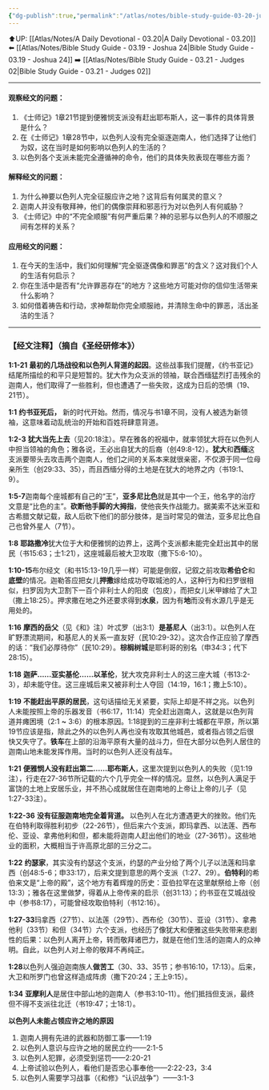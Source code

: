 ```yaml
---
{"dg-publish":true,"permalink":"/atlas/notes/bible-study-guide-03-20-judges-01/","noteIcon":""}
---
```


⬆️UP: [[Atlas/Notes/A Daily Devotional - 03.20\|A Daily Devotional - 03.20]]
⬅️ [[Atlas/Notes/Bible Study Guide - 03.19 - Joshua 24\|Bible Study Guide - 03.19 - Joshua 24]]
➡️ [[Atlas/Notes/Bible Study Guide - 03.21 - Judges 02\|Bible Study Guide - 03.21 - Judges 02]] 

---

#### 观察经文的问题：

1. 《士师记》1章21节提到便雅悯支派没有赶出耶布斯人，这一事件的具体背景是什么？  
2. 在《士师记》1章28节中，以色列人没有完全驱逐迦南人，他们选择了让他们为奴，这在当时是如何影响以色列人的生活的？  
3. 以色列各个支派未能完全遵循神的命令，他们的具体失败表现在哪些方面？

#### 解释经文的问题：

1. 为什么神要以色列人完全征服应许之地？这背后有何属灵的意义？  
2. 迦南人并没有敬拜神，他们的偶像崇拜和邪恶行为对以色列人有何威胁？  
3. 《士师记》中的“不完全顺服”有何严重后果？神的忌邪与以色列人的不顺服之间有怎样的关系？

#### 应用经文的问题：

1. 在今天的生活中，我们如何理解“完全驱逐偶像和罪恶”的含义？这对我们个人的生活有何启示？  
2. 你在生活中是否有“允许罪恶存在”的地方？这些地方可能对你的信仰生活带来什么影响？  
3. 如何借着祷告和行动，求神帮助你完全顺服祂，并清除生命中的罪恶，活出圣洁的生活？

---
### 【经文注释】（摘自《圣经研修本》）

**1:1-21** **最初的几场战役和以色列人背道的起因**。这些战事我们提醒，《约书亚记》结尾所描绘的和平只是短暂的。犹大作为众支派的领袖，联合西缅猛烈打击残余的迦南人，他们取得了一些胜利，但也遭遇了一些失败，这成为日后的恐惧（19、21节）。

**1:1** **约书亚死后，** 新的时代开始。然而，情况与书1章不同，没有人被选为新领袖，这意味着动乱统治的开始和百姓将肆意背道。

**1:2-3** **犹大当先上去**（见20:18注）。早在雅各的祝福中，就率领犹大将在以色列人中担当领袖的角色；雅各说，王必出自犹大的后裔（创49:8-12）。**犹大**和**西缅**这支派要带头去攻击两个迦南人，他们之间的关系本来就很亲密，不仅源于同一位母亲所生（创29:33、35），而且西缅分得的土地是在犹大的地界之内（书19:1、9）。

**1:5-7**迦南每个座城都有自己的“王”，**亚多尼比色**就是其中一个王，他名字的治疗文意是“比色的主”。**砍断他手脚的大拇指**，使他丧失作战能力。据美索不达米亚和古希腊文献记载，敌人后砍下他们的部分肢体，是当时常见的做法，亚多尼比色自己也曾外星人（7节）。

**1:8** **耶路撒冷**犹大位于大和便雅悯的边界上，这两个支派都未能完全赶出其中的居民（书15:63；士1:21），这座城最后被大卫攻取（撒下5:6-10）。

**1:10-15**布尔经文（和书15:13-19几乎一样）可能是倒叙，记叙之前攻取**希伯仑**和**底壁**的情况。迦勒答应把女儿**押撒**嫁给成功夺取城池的人，这种行为和扫罗很相似，扫罗因为大卫割下一百个非利士人的阳皮（包皮），而把女儿米甲嫁给了大卫（撒上18:25）。押求撒在地之外还要求得到**水泉**，因为有**地**而没有水源几乎是无用处的。

**1:16** **摩西的岳父**（见《和》注）叶忒罗（出3:1）**是基尼人**（出3:1）。以色列人在旷野漂流期间，和基尼人的关系一直友好（民10:29-32）。这次合作正应验了摩西的话：“我们必厚待你”（民10:29）。**棕榈树城**是耶利哥的别名（申34:3；代下28:15）。

**1:18** **迦萨……亚实基伦……以革伦**，犹大攻克非利士人的这三座大城（书13:2-3），却未能守住。这三座城后来又被非利士人夺回（14:19，16:1；撒上5:10）。

**1:19** **不能赶出平原的居民**，这句话描绘无关紧要，实际上却是不祥之兆。以色列人未能按照上帝的乐器发音（书6:17，11:14）完全赶出迦南人，这就是以色列背道并瘫困境（2:1 **~** 3:6）的根本原因。1:18提到的三座非利士城都在平原，所以第19节应该是指，除此之外的以色列人再也没有攻取其他城邑，或者指占领之后很快又失守了。**铁车**在上部的沿海平原有大量的战斗力，但在大部分以色列人居住的迦南山地未能发挥作用。当时的以色列人还没有战车。

**1:21** **便雅悯人没有赶出第二……耶布斯人**，这里次提到以色列人的失败（见1:19注），行走在27-36节所记载的六个几乎完全一样的情况。显然，以色列人满足于富饶的土地上安居乐业，并不热心成就居住在迦南地的上帝让上帝的儿子（见1:27-33注）。

**1:22-36** **没有征服迦南地完全着背道。** 以色列人在北方遭遇更大的挫败。他们先在伯特利取得胜利初步（22-26节），但后来六个支派，即玛拿西、以法莲、西布伦、亚设、拿弗他利和但，都未能将迦南人赶出他们的地业（27-36节）。这些地业的面积，大概相当于许高原北部的三分之二。

**1:22** **约瑟家**，其实没有约瑟这个支派，约瑟的产业分给了两个儿子以法莲和玛拿西（创48:5-6；申33:17），后来文提到意思的两个支派（1:27、29）。**伯特利**的希伯来文是“上帝的殿”，这个地方有着辉煌的历史：亚伯拉罕在这里献祭给上帝（创13:3）；雅各在这里做梦，得着从上帝传来的启示（创31:13）；约书亚在艾城战役中（参书8:17），可能曾经攻取伯特利（书12:16）。

**1:27-33**玛拿西（27节）、以法莲（29节）、西布伦（30节）、亚设（31节）、拿弗他利（33节）和但（34节）六个支派，也经历了像犹大和便雅这些失败带来悲剧性的后果：以色列人离开上帝，转而敬拜诸巴力，就是在他们生活的迦南人的众神明。自此，以色列人对上帝的敬拜不再纯正。

**1:28**以色列人强迫迦南族人**做苦工**（30、33、35节；参书16:10，17:13）。后来，大卫和所罗门也曾这样造成阵虏（撒下20:24；王上9:15）。

**1:34** **亚摩利人**是居住中部山地的迦南人（参书3:10-11）。他们抵挡但支派，最终但不得不支派往北迁（书19:47；士18:1）。

**以色列人未能占领应许之地的原因**

1. 迦南人拥有先进的武器和防御工事——1:19
2. 以色列人意识与应许之地的居民立约——2:1-5
3. 以色列人犯罪，必须受到惩罚——2:20-21
4. 上帝试验以色列人，看他们是否忠心事奉他——2:22-23，3:4
5. 以色列人需要学习战事（《和修》“认识战争”）——3:1-3